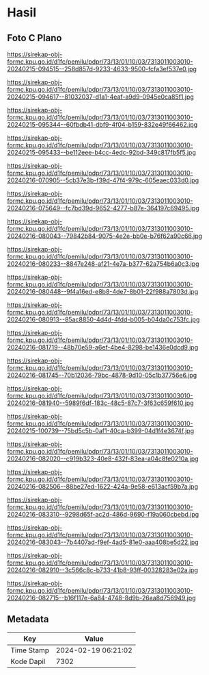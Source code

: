# Hasil

## Foto C Plano

https://sirekap-obj-formc.kpu.go.id/d1fc/pemilu/pdpr/73/13/01/10/03/7313011003010-20240215-094515--258d857d-9233-4633-9500-fcfa3ef537e0.jpg

https://sirekap-obj-formc.kpu.go.id/d1fc/pemilu/pdpr/73/13/01/10/03/7313011003010-20240215-094617--81032037-d1a1-4eaf-a9d9-0945e0ca85f1.jpg

https://sirekap-obj-formc.kpu.go.id/d1fc/pemilu/pdpr/73/13/01/10/03/7313011003010-20240215-095344--60fbdb41-dbf9-4f04-b159-832e49f66462.jpg

https://sirekap-obj-formc.kpu.go.id/d1fc/pemilu/pdpr/73/13/01/10/03/7313011003010-20240215-095433--be112eee-b4cc-4edc-92bd-349c817fb5f5.jpg

https://sirekap-obj-formc.kpu.go.id/d1fc/pemilu/pdpr/73/13/01/10/03/7313011003010-20240216-070905--5cb37e3b-f39d-47f4-979c-605eaec033d0.jpg

https://sirekap-obj-formc.kpu.go.id/d1fc/pemilu/pdpr/73/13/01/10/03/7313011003010-20240216-075649--fc7bd39d-9652-4277-b87e-364197c69495.jpg

https://sirekap-obj-formc.kpu.go.id/d1fc/pemilu/pdpr/73/13/01/10/03/7313011003010-20240216-080043--79842b84-9075-4e2e-bb0e-b76f62a90c66.jpg

https://sirekap-obj-formc.kpu.go.id/d1fc/pemilu/pdpr/73/13/01/10/03/7313011003010-20240216-080233--8847e248-af21-4e7a-b377-62a754b6a0c3.jpg

https://sirekap-obj-formc.kpu.go.id/d1fc/pemilu/pdpr/73/13/01/10/03/7313011003010-20240216-080448--9f4a16ed-e8b8-4de7-8b01-22f988a7803d.jpg

https://sirekap-obj-formc.kpu.go.id/d1fc/pemilu/pdpr/73/13/01/10/03/7313011003010-20240216-080913--85ac8850-4d4d-4fdd-b005-b04da0c753fc.jpg

https://sirekap-obj-formc.kpu.go.id/d1fc/pemilu/pdpr/73/13/01/10/03/7313011003010-20240216-081719--48b70e59-a6ef-4be4-8298-be1436e0dcd9.jpg

https://sirekap-obj-formc.kpu.go.id/d1fc/pemilu/pdpr/73/13/01/10/03/7313011003010-20240216-081745--70b12036-79bc-4878-9d10-05c1b37756e6.jpg

https://sirekap-obj-formc.kpu.go.id/d1fc/pemilu/pdpr/73/13/01/10/03/7313011003010-20240216-081940--5989f6df-183c-48c5-87c7-3f63c659f610.jpg

https://sirekap-obj-formc.kpu.go.id/d1fc/pemilu/pdpr/73/13/01/10/03/7313011003010-20240215-100739--75bd5c5b-0af1-40ca-b399-04d1f4e3674f.jpg

https://sirekap-obj-formc.kpu.go.id/d1fc/pemilu/pdpr/73/13/01/10/03/7313011003010-20240216-082020--c919b323-40e8-432f-83ea-a04c8fe0210a.jpg

https://sirekap-obj-formc.kpu.go.id/d1fc/pemilu/pdpr/73/13/01/10/03/7313011003010-20240216-082506--88be27ed-1622-424a-9e58-e613acf59b7a.jpg

https://sirekap-obj-formc.kpu.go.id/d1fc/pemilu/pdpr/73/13/01/10/03/7313011003010-20240216-083310--9298d65f-ac2d-486d-9690-f19a060cbebd.jpg

https://sirekap-obj-formc.kpu.go.id/d1fc/pemilu/pdpr/73/13/01/10/03/7313011003010-20240216-083043--7b4407ad-f9ef-4ad5-81e0-aaa408be5d22.jpg

https://sirekap-obj-formc.kpu.go.id/d1fc/pemilu/pdpr/73/13/01/10/03/7313011003010-20240216-082910--3c566c8c-b733-41b8-93ff-00328283e02a.jpg

https://sirekap-obj-formc.kpu.go.id/d1fc/pemilu/pdpr/73/13/01/10/03/7313011003010-20240216-082715--b16f117e-6a84-4748-8d9b-26aa8d756949.jpg


## Metadata

| Key        | Value               |
| ---------- | ------------------- |
| Time Stamp | 2024-02-19 06:21:02 |
| Kode Dapil | 7302                |



